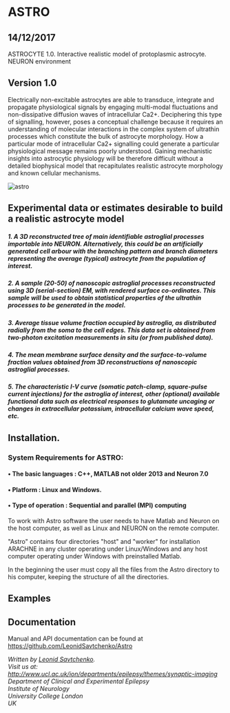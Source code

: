 # ASTRO
## 14/12/2017


ASTROCYTE 1.0. Interactive realistic model of protoplasmic astrocyte. NEURON environment

## Version 1.0

<p> Electrically non-excitable astrocytes are able to transduce, integrate and propagate physiological signals by engaging 
multi-modal fluctuations and non-dissipative diffusion waves of intracellular Ca2+. Deciphering this type of signalling, 
however, poses a conceptual challenge because it requires an understanding of molecular interactions in the complex 
system of ultrathin processes which constitute the bulk of astrocyte morphology. How a particular mode of intracellular 
Ca2+ signalling could generate a particular physiological message remains poorly understood. Gaining mechanistic insights 
into astrocytic physiology will be therefore difficult without a detailed biophysical model that recapitulates realistic 
astrocyte morphology and known cellular mechanisms.
</p>

![astro](https://user-images.githubusercontent.com/19924227/34001958-4dd4909e-e0e9-11e7-9f8a-3e5411b0ada1.png)


## Experimental data or estimates desirable to build a realistic astrocyte model

##### 1. A 3D reconstructed tree of main identifiable astroglial processes importable into NEURON. Alternatively, this could be an artificially generated cell arbour with the branching pattern and branch diameters representing the average (typical) astrocyte from the population of interest. 
##### 2. A sample (20-50) of nanoscopic astroglial processes reconstructed using 3D (serial-section) EM, with rendered surface co-ordinates. This sample will be used to obtain statistical properties of the ultrathin processes to be generated in the model. 
##### 3. Average tissue volume fraction occupied by astroglia, as distributed radially from the soma to the cell edges. This data set is obtained from two-photon excitation measurements in situ (or from published data). 
##### 4. The mean membrane surface density and the surface-to-volume fraction values obtained from 3D reconstructions of nanoscopic astroglial processes.  
##### 5. The characteristic I-V curve (somatic patch-clamp, square-pulse current injections) for the astroglia of interest, other (optional) available functional data such as electrical responses to glutamate uncaging or changes in extracellular potassium, intracellular calcium wave speed, etc. 


## Installation. 

### System Requirements for ASTRO:
#### •	The basic languages : C++, MATLAB not older 2013 and Neuron 7.0
#### •	Platform : Linux and Windows. 
#### •	Type of operation : Sequential and parallel (MPI) computing


To work with Astro software the user needs to have Matlab and Neuron on the host computer, as well as Linux and NEURON on the remote computer. 


"Astro" contains four directories  "host" and "worker"  for installation ARACHNE in any cluster operating under Linux/Windows and any host computer 
operating under Windows with preinstalled Matlab. 

In the beginning the user must copy all the files from the Astro directory to his computer, keeping the structure of all the directories.



## Examples



## Documentation

Manual and API documentation can be found at https://github.com/LeonidSavtchenko/Astro



<address>

Written by <a href="mailto:savtchenko#yahoo.com">Leonid Savtchenko</a>.<br> 
Visit us at:<br>
http://www.ucl.ac.uk/ion/departments/epilepsy/themes/synaptic-imaging <br>
Department of Clinical and Experimental Epilepsy<br>
Institute of Neurology<br>
University College London<br>
UK<br>

</address>

